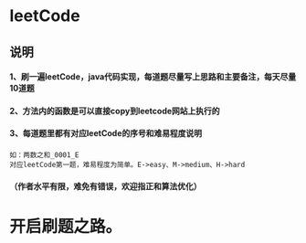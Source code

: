 # leetCode

## 说明

#### 1、刷一遍leetCode，java代码实现，每道题尽量写上思路和主要备注，每天尽量10道题

#### 2、方法内的函数是可以直接copy到leetcode网站上执行的

#### 3、每道题里都有对应leetCode的序号和难易程度说明

    如：两数之和_0001_E
    对应leetCode第一题，难易程度为简单。E->easy、M->medium、H->hard

#### **（作者水平有限，难免有错误，欢迎指正和算法优化）**

# **开启刷题之路。**